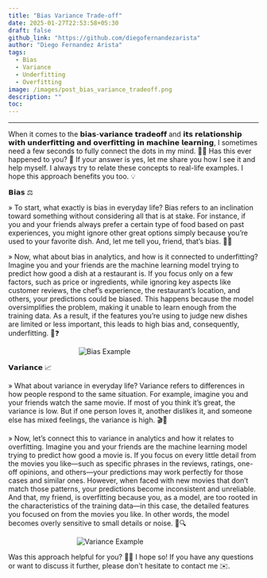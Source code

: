 ```yaml
---
title: "Bias Variance Trade-off"
date: 2025-01-27T22:53:58+05:30
draft: false
github_link: "https://github.com/diegofernandezarista"
author: "Diego Fernandez Arista"
tags:
  - Bias
  - Variance
  - Underfitting
  - Overfitting
image: /images/post_bias_variance_tradeoff.png
description: ""
toc: 
---
```


---

When it comes to the 𝗯𝗶𝗮𝘀-𝘃𝗮𝗿𝗶𝗮𝗻𝗰𝗲 𝘁𝗿𝗮𝗱𝗲𝗼𝗳𝗳 and 𝗶𝘁𝘀 𝗿𝗲𝗹𝗮𝘁𝗶𝗼𝗻𝘀𝗵𝗶𝗽 𝘄𝗶𝘁𝗵 𝘂𝗻𝗱𝗲𝗿𝗳𝗶𝘁𝘁𝗶𝗻𝗴 𝗮𝗻𝗱 𝗼𝘃𝗲𝗿𝗳𝗶𝘁𝘁𝗶𝗻𝗴 𝗶𝗻 𝗺𝗮𝗰𝗵𝗶𝗻𝗲 𝗹𝗲𝗮𝗿𝗻𝗶𝗻𝗴, I sometimes need a few seconds to fully connect the dots in my mind. 🔄🧠 Has this ever happened to you? 🤔 If your answer is yes, let me share you how I see it and help myself. I always try to relate these concepts to real-life examples. I hope this approach benefits you too. 💡

𝗕𝗶𝗮𝘀 ⚖️

» To start, what exactly is bias in everyday life? Bias refers to an inclination toward something without considering all that is at stake. For instance, if you and your friends always prefer a certain type of food based on past experiences, you might ignore other great options simply because you’re used to your favorite dish. And, let me tell you, friend, that’s bias. 🍔🍕

» Now, what about bias in analytics, and how is it connected to underfitting? Imagine you and your friends are the machine learning model trying to predict how good a dish at a restaurant is. If you focus only on a few factors, such as price or ingredients, while ignoring key aspects like customer reviews, the chef’s experience, the restaurant’s location, and others, your predictions could be biased. This happens because the model oversimplifies the problem, making it unable to learn enough from the training data. As a result, if the features you’re using to judge new dishes are limited or less important, this leads to high bias and, consequently, underfitting. 🧩❓

&nbsp;&nbsp;&nbsp;&nbsp;&nbsp;&nbsp;&nbsp;&nbsp;&nbsp;&nbsp;&nbsp;&nbsp;&nbsp;&nbsp;&nbsp;&nbsp;&nbsp;&nbsp;&nbsp;&nbsp;&nbsp;&nbsp;&nbsp;&nbsp;&nbsp;&nbsp;&nbsp;&nbsp;&nbsp;&nbsp;&nbsp;&nbsp;&nbsp;&nbsp;&nbsp; ![Bias Example](/images/bias_variance_tradeoff/1.png)

𝗩𝗮𝗿𝗶𝗮𝗻𝗰𝗲 📈

» What about variance in everyday life? Variance refers to differences in how people respond to the same situation. For example, imagine you and your friends watch the same movie. If most of you think it’s great, the variance is low. But if one person loves it, another dislikes it, and someone else has mixed feelings, the variance is high. 🎬🍿

» Now, let’s connect this to variance in analytics and how it relates to overfitting. Imagine you and your friends are the machine learning model trying to predict how good a movie is. If you focus on every little detail from the movies you like—such as specific phrases in the reviews, ratings, one-off opinions, and others—your predictions may work perfectly for those cases and similar ones. However, when faced with new movies that don’t match those patterns, your predictions become inconsistent and unreliable. And that, my friend, is overfitting because you, as a model, are too rooted in the characteristics of the training data—in this case, the detailed features you focused on from the movies you like. In other words, the model becomes overly sensitive to small details or noise. 🎯🔍

&nbsp;&nbsp;&nbsp;&nbsp;&nbsp;&nbsp;&nbsp;&nbsp;&nbsp;&nbsp;&nbsp;&nbsp;&nbsp;&nbsp;&nbsp;&nbsp;&nbsp;&nbsp;&nbsp;&nbsp;&nbsp;&nbsp;&nbsp;&nbsp;&nbsp;&nbsp;&nbsp;&nbsp;&nbsp;&nbsp;&nbsp;&nbsp;&nbsp;&nbsp;&nbsp;![Variance Example](/images/bias_variance_tradeoff/2.png)

Was this approach helpful for you? 🤔💡 I hope so! If you have any questions or want to discuss it further, please don't hesitate to contact me ✉️.